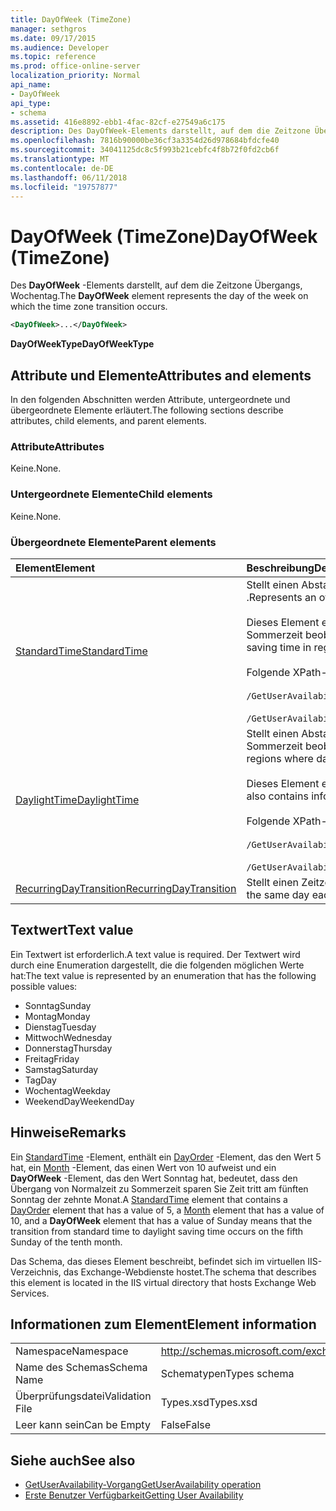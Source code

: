 ```yaml
---
title: DayOfWeek (TimeZone)
manager: sethgros
ms.date: 09/17/2015
ms.audience: Developer
ms.topic: reference
ms.prod: office-online-server
localization_priority: Normal
api_name:
- DayOfWeek
api_type:
- schema
ms.assetid: 416e8892-ebb1-4fac-82cf-e27549a6c175
description: Des DayOfWeek-Elements darstellt, auf dem die Zeitzone Übergangs, Wochentag.
ms.openlocfilehash: 7816b90000be36cf3a3354d26d978684bfdcfe40
ms.sourcegitcommit: 34041125dc8c5f993b21cebfc4f8b72f0fd2cb6f
ms.translationtype: MT
ms.contentlocale: de-DE
ms.lasthandoff: 06/11/2018
ms.locfileid: "19757877"
---
```

# <a name="dayofweek-timezone"></a><span data-ttu-id="ab47c-103">DayOfWeek (TimeZone)</span><span class="sxs-lookup"><span data-stu-id="ab47c-103">DayOfWeek (TimeZone)</span></span>

<span data-ttu-id="ab47c-104">Des **DayOfWeek** -Elements darstellt, auf dem die Zeitzone Übergangs, Wochentag.</span><span class="sxs-lookup"><span data-stu-id="ab47c-104">The **DayOfWeek** element represents the day of the week on which the time zone transition occurs.</span></span> 
  
```xml
<DayOfWeek>...</DayOfWeek>
```

<span data-ttu-id="ab47c-105">**DayOfWeekType**</span><span class="sxs-lookup"><span data-stu-id="ab47c-105">**DayOfWeekType**</span></span>

## <a name="attributes-and-elements"></a><span data-ttu-id="ab47c-106">Attribute und Elemente</span><span class="sxs-lookup"><span data-stu-id="ab47c-106">Attributes and elements</span></span>

<span data-ttu-id="ab47c-107">In den folgenden Abschnitten werden Attribute, untergeordnete und übergeordnete Elemente erläutert.</span><span class="sxs-lookup"><span data-stu-id="ab47c-107">The following sections describe attributes, child elements, and parent elements.</span></span>
  
### <a name="attributes"></a><span data-ttu-id="ab47c-108">Attribute</span><span class="sxs-lookup"><span data-stu-id="ab47c-108">Attributes</span></span>

<span data-ttu-id="ab47c-109">Keine.</span><span class="sxs-lookup"><span data-stu-id="ab47c-109">None.</span></span>
  
### <a name="child-elements"></a><span data-ttu-id="ab47c-110">Untergeordnete Elemente</span><span class="sxs-lookup"><span data-stu-id="ab47c-110">Child elements</span></span>

<span data-ttu-id="ab47c-111">Keine.</span><span class="sxs-lookup"><span data-stu-id="ab47c-111">None.</span></span>
  
### <a name="parent-elements"></a><span data-ttu-id="ab47c-112">Übergeordnete Elemente</span><span class="sxs-lookup"><span data-stu-id="ab47c-112">Parent elements</span></span>

|<span data-ttu-id="ab47c-113">**Element**</span><span class="sxs-lookup"><span data-stu-id="ab47c-113">**Element**</span></span>|<span data-ttu-id="ab47c-114">**Beschreibung**</span><span class="sxs-lookup"><span data-stu-id="ab47c-114">**Description**</span></span>|
|:-----|:-----|
|[<span data-ttu-id="ab47c-115">StandardTime</span><span class="sxs-lookup"><span data-stu-id="ab47c-115">StandardTime</span></span>](standardtime.md) <br/> | <span data-ttu-id="ab47c-116">Stellt einen Abstand von dem Zeitpunkt relativ zur koordinierten Weltzeit (UTC) dargestellt durch das Element [Bias (UTC)](bias-utc.md) .</span><span class="sxs-lookup"><span data-stu-id="ab47c-116">Represents an offset from the time relative to Coordinated Universal Time (UTC) represented by the [Bias (UTC)](bias-utc.md) element.</span></span><br/><br/><span data-ttu-id="ab47c-117">Dieses Element enthält auch Informationen über den Wechsel zur Standardzeit von Sommerzeit Regionen, in dem Sommerzeit beobachtet wird.</span><span class="sxs-lookup"><span data-stu-id="ab47c-117">This element also contains information about the transition to standard time from daylight saving time in regions where daylight saving time is observed.</span></span><br/><br/><span data-ttu-id="ab47c-118">Folgende XPath-Ausdrücke werden für dieses Element verwendet:</span><span class="sxs-lookup"><span data-stu-id="ab47c-118">The following are the XPath expressions to this element:</span></span><br/><br/>`/GetUserAvailabilityResponse/FreeBusyResponseArray/FreeBusyResponse/FreeBusyView/WorkingHours/TimeZone/StandardTime`<br/><br/>`/GetUserAvailabilityRequest/TimeZone/StandardTime` <br/> |
|[<span data-ttu-id="ab47c-119">DaylightTime</span><span class="sxs-lookup"><span data-stu-id="ab47c-119">DaylightTime</span></span>](daylighttime.md) <br/> | <span data-ttu-id="ab47c-120">Stellt einen Abstand von dem Zeitpunkt relativ zur UTC, dargestellt durch das Element [Bias (UTC)](bias-utc.md) Regionen, in dem Sommerzeit beobachtet wird.</span><span class="sxs-lookup"><span data-stu-id="ab47c-120">Represents an offset from the time relative to UTC represented by the [Bias (UTC)](bias-utc.md) element in regions where daylight saving time is observed.</span></span><br/><br/><span data-ttu-id="ab47c-121">Dieses Element enthält auch Informationen dazu, wann der Übergang von Normalzeit zu Sommerzeit auftritt.</span><span class="sxs-lookup"><span data-stu-id="ab47c-121">This element also contains information about when the transition to daylight saving time from standard time occurs.</span></span><br/><br/><span data-ttu-id="ab47c-122">Folgende XPath-Ausdrücke werden für dieses Element verwendet:</span><span class="sxs-lookup"><span data-stu-id="ab47c-122">The following are the XPath expressions to this element:</span></span><br/><br/>`/GetUserAvailabilityResponse/FreeBusyResponseArray/FreeBusyResponse/FreeBusyView/WorkingHours/TimeZone/DaylightTime`<br/><br/>`/GetUserAvailabilityRequest/TimeZone/DaylightTime` <br/> |
|[<span data-ttu-id="ab47c-123">RecurringDayTransition</span><span class="sxs-lookup"><span data-stu-id="ab47c-123">RecurringDayTransition</span></span>](recurringdaytransition.md) <br/> |<span data-ttu-id="ab47c-124">Stellt einen Zeitzone Übergang dar, bei dem gleichen Tag pro Jahr auftritt.</span><span class="sxs-lookup"><span data-stu-id="ab47c-124">Represents a time zone transition that occurs on the same day each year.</span></span>  <br/> |
   
## <a name="text-value"></a><span data-ttu-id="ab47c-125">Textwert</span><span class="sxs-lookup"><span data-stu-id="ab47c-125">Text value</span></span>

<span data-ttu-id="ab47c-126">Ein Textwert ist erforderlich.</span><span class="sxs-lookup"><span data-stu-id="ab47c-126">A text value is required.</span></span> <span data-ttu-id="ab47c-127">Der Textwert wird durch eine Enumeration dargestellt, die die folgenden möglichen Werte hat:</span><span class="sxs-lookup"><span data-stu-id="ab47c-127">The text value is represented by an enumeration that has the following possible values:</span></span>
  
- <span data-ttu-id="ab47c-128">Sonntag</span><span class="sxs-lookup"><span data-stu-id="ab47c-128">Sunday</span></span>    
- <span data-ttu-id="ab47c-129">Montag</span><span class="sxs-lookup"><span data-stu-id="ab47c-129">Monday</span></span>    
- <span data-ttu-id="ab47c-130">Dienstag</span><span class="sxs-lookup"><span data-stu-id="ab47c-130">Tuesday</span></span>    
- <span data-ttu-id="ab47c-131">Mittwoch</span><span class="sxs-lookup"><span data-stu-id="ab47c-131">Wednesday</span></span>    
- <span data-ttu-id="ab47c-132">Donnerstag</span><span class="sxs-lookup"><span data-stu-id="ab47c-132">Thursday</span></span>    
- <span data-ttu-id="ab47c-133">Freitag</span><span class="sxs-lookup"><span data-stu-id="ab47c-133">Friday</span></span>    
- <span data-ttu-id="ab47c-134">Samstag</span><span class="sxs-lookup"><span data-stu-id="ab47c-134">Saturday</span></span>    
- <span data-ttu-id="ab47c-135">Tag</span><span class="sxs-lookup"><span data-stu-id="ab47c-135">Day</span></span>    
- <span data-ttu-id="ab47c-136">Wochentag</span><span class="sxs-lookup"><span data-stu-id="ab47c-136">Weekday</span></span>   
- <span data-ttu-id="ab47c-137">WeekendDay</span><span class="sxs-lookup"><span data-stu-id="ab47c-137">WeekendDay</span></span>
    
## <a name="remarks"></a><span data-ttu-id="ab47c-138">Hinweise</span><span class="sxs-lookup"><span data-stu-id="ab47c-138">Remarks</span></span>

<span data-ttu-id="ab47c-139">Ein [StandardTime](standardtime.md) -Element, enthält ein [DayOrder](dayorder.md) -Element, das den Wert 5 hat, ein [Month](month.md) -Element, das einen Wert von 10 aufweist und ein **DayOfWeek** -Element, das den Wert Sonntag hat, bedeutet, dass den Übergang von Normalzeit zu Sommerzeit sparen Sie Zeit tritt am fünften Sonntag der zehnte Monat.</span><span class="sxs-lookup"><span data-stu-id="ab47c-139">A [StandardTime](standardtime.md) element that contains a [DayOrder](dayorder.md) element that has a value of 5, a [Month](month.md) element that has a value of 10, and a **DayOfWeek** element that has a value of Sunday means that the transition from standard time to daylight saving time occurs on the fifth Sunday of the tenth month.</span></span> 
  
<span data-ttu-id="ab47c-140">Das Schema, das dieses Element beschreibt, befindet sich im virtuellen IIS-Verzeichnis, das Exchange-Webdienste hostet.</span><span class="sxs-lookup"><span data-stu-id="ab47c-140">The schema that describes this element is located in the IIS virtual directory that hosts Exchange Web Services.</span></span>
  
## <a name="element-information"></a><span data-ttu-id="ab47c-141">Informationen zum Element</span><span class="sxs-lookup"><span data-stu-id="ab47c-141">Element information</span></span>

|||
|:-----|:-----|
|<span data-ttu-id="ab47c-142">Namespace</span><span class="sxs-lookup"><span data-stu-id="ab47c-142">Namespace</span></span>  <br/> |http://schemas.microsoft.com/exchange/services/2006/types  <br/> |
|<span data-ttu-id="ab47c-143">Name des Schemas</span><span class="sxs-lookup"><span data-stu-id="ab47c-143">Schema Name</span></span>  <br/> |<span data-ttu-id="ab47c-144">Schematypen</span><span class="sxs-lookup"><span data-stu-id="ab47c-144">Types schema</span></span>  <br/> |
|<span data-ttu-id="ab47c-145">Überprüfungsdatei</span><span class="sxs-lookup"><span data-stu-id="ab47c-145">Validation File</span></span>  <br/> |<span data-ttu-id="ab47c-146">Types.xsd</span><span class="sxs-lookup"><span data-stu-id="ab47c-146">Types.xsd</span></span>  <br/> |
|<span data-ttu-id="ab47c-147">Leer kann sein</span><span class="sxs-lookup"><span data-stu-id="ab47c-147">Can be Empty</span></span>  <br/> |<span data-ttu-id="ab47c-148">False</span><span class="sxs-lookup"><span data-stu-id="ab47c-148">False</span></span>  <br/> |
   
## <a name="see-also"></a><span data-ttu-id="ab47c-149">Siehe auch</span><span class="sxs-lookup"><span data-stu-id="ab47c-149">See also</span></span>

- [<span data-ttu-id="ab47c-150">GetUserAvailability-Vorgang</span><span class="sxs-lookup"><span data-stu-id="ab47c-150">GetUserAvailability operation</span></span>](getuseravailability-operation.md)
- [<span data-ttu-id="ab47c-151">Erste Benutzer Verfügbarkeit</span><span class="sxs-lookup"><span data-stu-id="ab47c-151">Getting User Availability</span></span>](http://msdn.microsoft.com/library/d4133fcb-9b0f-4e6b-aadf-a389da83516a%28Office.15%29.aspx)

